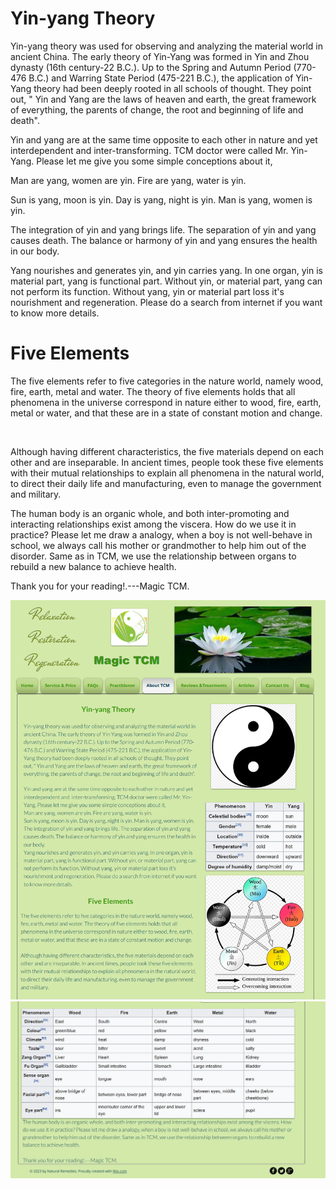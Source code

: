 # Yin-yang Theory
Yin-yang theory was used for observing and analyzing the material world in ancient China. The early theory of Yin-Yang was formed in Yin and Zhou dynasty (16th century-22 B.C.). Up to the Spring and Autumn Period (770-476 B.C.) and Warring State Period (475-221 B.C.), the application of Yin-Yang theory had been deeply rooted in all schools of thought. They point out, " Yin and Yang are the laws of heaven and earth, the great framework of everything, the parents of change, the root and beginning of life and death".

Yin and yang are at the same time opposite to each other in nature and yet interdependent and  inter-transforming. TCM doctor were called Mr. Yin-Yang. Please let me give you some simple conceptions about it,

Man are yang, women are yin. Fire are yang, water is yin.

Sun is yang, moon is yin. Day is yang, night is yin. Man is yang, women is yin.

The integration of yin and yang brings life. The separation of yin and yang causes death. The balance or harmony of yin and yang ensures the health in our body.

Yang nourishes and generates yin, and yin carries yang. In one organ, yin is material part, yang is functional part. Without yin, or material part, yang can not perform its function. Without yang, yin or material part loss it's nourishment and regeneration. Please do a search from internet if you want to know more details.

# Five Elements
The five elements refer to five categories in the nature world, namely wood, fire, earth, metal and water. The theory of five elements holds that all phenomena in the universe correspond in nature either to wood, fire, earth, metal or water, and that these are in a state of constant motion and change.

​

Although having different characteristics, the five materials depend on each other and are inseparable. In ancient times, people took these five elements with their mutual relationships to explain all phenomena in the natural world, to direct their daily life and manufacturing, even to manage the government and military.



The human body is an organic whole, and both inter-promoting and interacting relationships exist among the viscera. How do we use it in practice? Please let me draw a analogy, when a boy is not well-behave in school, we always call his mother or grandmother to help him out of the disorder. Same as in TCM, we use the relationship between organs to rebuild a new balance to achieve health.

Thank you for your reading!.---Magic TCM.

<img src ="web/abouttcm.png">

<img src ="web/abouttcm1.png">